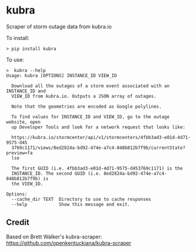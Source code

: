 # kubra
Scraper of storm outage data from kubra.io

To install:

```console
> pip install kubra
```

To use:

```console
>  kubra --help
Usage: kubra [OPTIONS] INSTANCE_ID VIEW_ID

  Download all the outages of a storm event associated with an INSTANCE_ID and
  VIEW_ID from kubra.io. Outputs a JSON array of outages.

  Note that the geometries are encoded as Google polylines.

  To find values for INSTANCE_ID and VIEW_ID, go to the outage website, open
  up Developer Tools and look for a network request that looks like:

  https://kubra.io/stormcenter/api/v1/stormcenters/4fbb3ad3-e01d-4d71-9575-d45
  3769c1171/views/8ed2824a-bd92-474e-a7c4-848b812b7f9b/currentState?preview=fa
  lse

  The first GUID (i.e. 4fbb3ad3-e01d-4d71-9575-d453769c1171) is the
  INSTANCE_ID. The second GUID (i.e. 8ed2824a-bd92-474e-a7c4-848b812b7f9b) is
  the VIEW_ID.

Options:
  --cache_dir TEXT  Directory to use to cache responses
  --help            Show this message and exit.
```

## Credit

Based on Brett Walker's kubra-scraper: https://github.com/openkentuckiana/kubra-scraper
